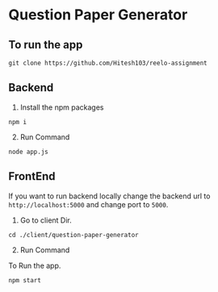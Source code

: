 
# Question Paper Generator

## To run the app 

```
git clone https://github.com/Hitesh103/reelo-assignment
```


## Backend

1. Install the npm packages

```
npm i
```

2. Run Command

```
node app.js
```

## FrontEnd

If you want to run backend locally change the backend url to `http://localhost:5000` and change port to `5000`.

1. Go to client Dir.

```
cd ./client/question-paper-generator
```

2. Run Command

To Run the app.

```
npm start
```